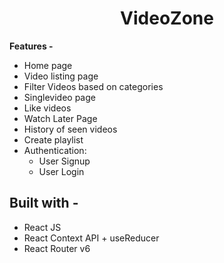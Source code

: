 <div align="center">
  <h1>VideoZone</h1>
  
</div

## **Features -**

- Home page
- Video listing page
- Filter Videos based on categories
- Singlevideo page
- Like videos  
- Watch Later Page
- History of seen videos
- Create playlist
- Authentication:
  - User Signup
  - User Login


## **Built with -**

- React JS
- React Context API + useReducer
- React Router v6
